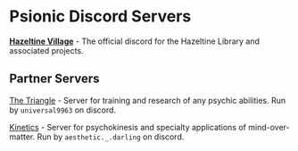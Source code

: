 # Psionic Discord Servers

[**Hazeltine Village**](https://discord.com/invite/NpGH4T9Jd7) - The official discord for the Hazeltine Library and associated projects. 

## Partner Servers

[The Triangle](https://discord.gg/eFJsNukB9c) - Server for training and research of any psychic abilities. Run by `universal9963` on discord.

[Kinetics](https://discord.gg/nhUM8Uauqn) - Server for psychokinesis and specialty applications of mind-over-matter. Run by `aesthetic._.darling` on discord.


